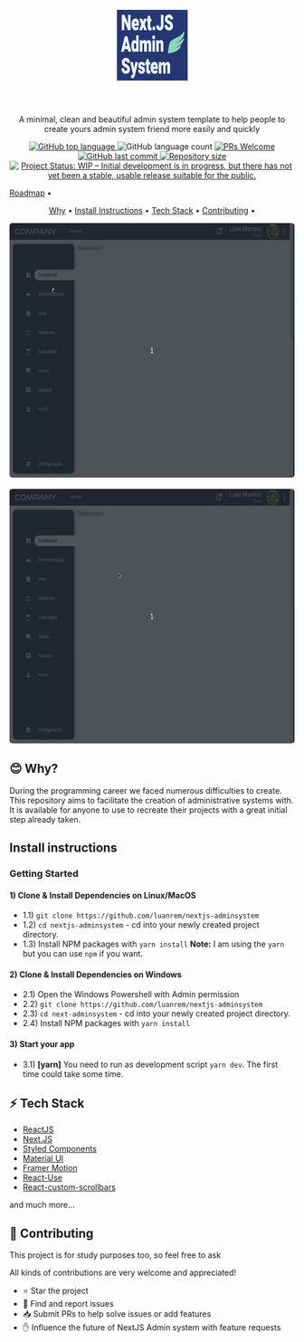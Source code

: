 <h1 align="center">
  <br>
  <img src=".github/NextJSLogo.png" alt="NextJS Logo" height="125" width="125">
  <br><br>
</h1>

<p align="center">A minimal, clean and beautiful admin system template to help people to create yours admin system  friend more easily and quickly </p>

<p align="center">
  <a href="http://makeapullrequest.com">
    <img alt="GitHub top language" src="https://img.shields.io/github/languages/top/luanrem/nextjs-adminsystem">
  </a>
  <img alt="GitHub language count" src="https://img.shields.io/github/languages/count/luanrem/nextjs-adminsystem">

  <a href="http://makeapullrequest.com">
    <img src="https://img.shields.io/badge/contribuition-welcome-brightgreen.svg" alt="PRs Welcome">
  </a>
  <a href="https://saythanks.io/to/wendelfreitas">
      <img alt="GitHub last commit" src="https://img.shields.io/github/last-commit/luanrem/nextjs-adminsystem">
  </a>
  <a href="https://saythanks.io/to/wendelfreitas">
      <img alt="Repository size" src="https://img.shields.io/github/repo-size/luanrem/nextjs-adminsystem">
  </a>
  <a href="https://www.repostatus.org/#wip">
    <img src="https://img.shields.io/github/license/x0n4d0/ecoleta" alt="Project Status: WIP – Initial development is in progress, but there has not yet been a stable, usable release suitable for the public." />
  </a>  
</p>

  <a href="#dizzy-roadmap">Roadmap</a> •
<p align="center">
  <a href="#blush-why">Why</a> •
  <a href="#dizzy-roadmap">Install Instructions</a> •
  <a href="#zap-tech-stack">Tech Stack</a> •
  <a href="#handshake-contributing">Contributing</a> •  
</p>

<p align="center">
  <kbd>
    <img width="auto" style="border-radius: 5px" height="450" src=".github/gif01.gif" alt="Intro">
  </kbd>
  &nbsp;&nbsp;&nbsp;&nbsp;
  <kbd>
    <img width="auto" style="border-radius: 5px" height="450" src=".github/gif02.gif" alt="Register adopt">
  </kbd>
</p>

## :blush: **Why?**

During the programming career we faced numerous difficulties to create. This repository aims to facilitate the creation of administrative systems with. It is available for anyone to use to recreate their projects with a great initial step already taken.

## **Install instructions**

### Getting Started

#### 1) Clone & Install Dependencies on Linux/MacOS

- 1.1) `git clone https://github.com/luanrem/nextjs-adminsystem`
- 1.2) `cd nextjs-adminsystem` - cd into your newly created project directory.
- 1.3) Install NPM packages with `yarn install`
        **Note:** I am using the `yarn` but you can use `npm` if you want.

#### 2) Clone & Install Dependencies on Windows

- 2.1) Open the Windows Powershell with Admin permission
- 2.2) `git clone https://github.com/luanrem/nextjs-adminsystem`
- 2.3) `cd next-adminsystem` - cd into your newly created project directory.
- 2.4) Install NPM packages with `yarn install`

#### 3) Start your app

- 3.1) **[yarn]** You need to run as development script `yarn dev`. The first time could take some time.

## :zap: **Tech Stack**

-   [ReactJS](https://reactjs.org/)
-   [Next.JS](https://github.com/expo/expo)
-   [Styled Components](https://www.styled-components.com/)
-   [Material UI](https://material-ui.com/pt/)
-   [Framer Motion](https://www.framer.com/motion/)
-   [React-Use](https://github.com/streamich/react-use)
-   [React-custom-scrollbars](https://github.com/malte-wessel/react-custom-scrollbars)

and much more...

## :handshake: **Contributing**

This project is for study purposes too, so feel free to ask

All kinds of contributions are very welcome and appreciated!

-   ⭐️ Star the project
-   🐛 Find and report issues
-   📥 Submit PRs to help solve issues or add features
-   ✋ Influence the future of NextJS Admin system with feature requests